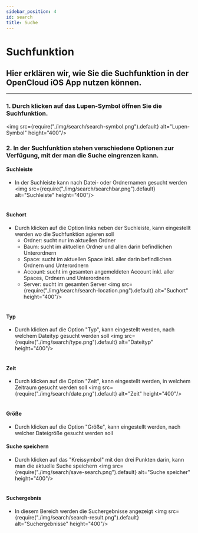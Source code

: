 ```yaml
---
sidebar_position: 4
id: search
title: Suche
---
```


# Suchfunktion

## Hier erklären wir, wie Sie die Suchfunktion in der OpenCloud iOS App nutzen können.

---

### 1. Durch klicken auf das Lupen-Symbol öffnen Sie die Suchfunktion.
<img src={require("./img/search/search-symbol.png").default} alt="Lupen-Symbol" height="400"/>
<br/>

### 2. In der Suchfunktion stehen verschiedene Optionen zur Verfügung, mit der man die Suche eingrenzen kann.

#### Suchleiste
- In der Suchleiste kann nach Datei- oder Ordnernamen gesucht werden
<img src={require("./img/search/searchbar.png").default} alt="Suchleiste" height="400"/>
<br/><br/>

#### Suchort
- Durch klicken auf die Option links neben der Suchleiste, kann eingestellt werden wo die Suchfunktion agieren soll
    - Ordner: sucht nur im aktuellen Ordner
    - Baum: sucht im aktuellen Ordner und allen darin befindlichen Unterordnern
    - Space: sucht im aktuellen Space inkl. aller darin befindlichen Ordnern und Unterordnern
    - Account: sucht im gesamten angemeldeten Account inkl. aller Spaces, Ordnern und Unterordnern
    - Server: sucht im gesamten Server
<img src={require("./img/search/search-location.png").default} alt="Suchort" height="400"/>
<br/><br/>

#### Typ
- Durch klicken auf die Option "Typ", kann eingestellt werden, nach welchem Dateityp gesucht werden soll
<img src={require("./img/search/type.png").default} alt="Dateityp" height="400"/>
<br/><br/>

#### Zeit
- Durch klicken auf die Option "Zeit", kann eingestellt werden, in welchem Zeitraum gesucht werden soll
<img src={require("./img/search/date.png").default} alt="Zeit" height="400"/>
<br/><br/>

#### Größe
- Durch klicken auf die Option "Größe", kann eingestellt werden, nach welcher Dateigröße gesucht werden soll

#### Suche speichern
- Durch klicken auf das "Kreissymbol" mit den drei Punkten darin, kann man die aktuelle Suche speichern
<img src={require("./img/search/save-search.png").default} alt="Suche speicher" height="400"/>
<br/><br/>

#### Suchergebnis
- In diesem Bereich werden die Suchergebnisse angezeigt
<img src={require("./img/search/search-result.png").default} alt="Suchergebnisse" height="400"/>
<br/><br/>
